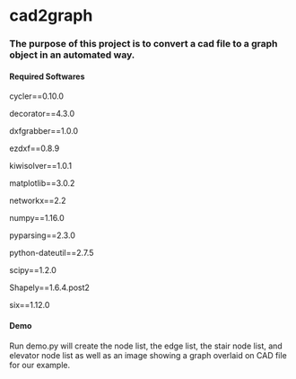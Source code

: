 # cad2graph
### The purpose of this project is to convert a cad file to a graph object in an automated way.

#### Required Softwares
cycler==0.10.0

decorator==4.3.0

dxfgrabber==1.0.0

ezdxf==0.8.9

kiwisolver==1.0.1

matplotlib==3.0.2

networkx==2.2

numpy==1.16.0

pyparsing==2.3.0

python-dateutil==2.7.5

scipy==1.2.0

Shapely==1.6.4.post2

six==1.12.0


#### Demo
Run demo.py will create the node list, the edge list, the stair node list, and elevator node list as well as an image showing a graph overlaid on CAD file for our example.
